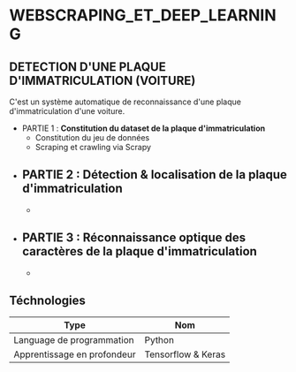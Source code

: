 # WEBSCRAPING_ET_DEEP_LEARNING
## DETECTION D'UNE PLAQUE D'IMMATRICULATION (VOITURE)
C'est un système automatique de reconnaissance d'une plaque d'immatriculation d'une voiture.
- PARTIE 1 :  **Constitution du dataset de la plaque d'immatriculation**
    - Constitution du jeu de données
    - Scraping et crawling via Scrapy
- PARTIE 2 : **Détection & localisation de la plaque d'immatriculation**
    -
    -
- PARTIE 3 : **Réconnaissance optique des caractères de la plaque d'immatriculation**
    -
    -
## Téchnologies
|Type|Nom|
|--------|-------|
|Language de programmation|Python|
|Apprentissage en profondeur|Tensorflow & Keras|
